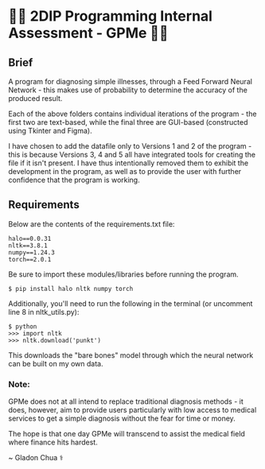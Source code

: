 # 👩‍⚕️ 2DIP Programming Internal Assessment - GPMe 👨‍⚕️

## Brief
A program for diagnosing simple illnesses, through a Feed Forward Neural Network - this makes use of probability to determine the accuracy of the produced result.

Each of the above folders contains individual iterations of the program - the first two are text-based, while the final three are GUI-based (constructed using Tkinter and Figma).

I have chosen to add the datafile only to Versions 1 and 2 of the program - this is because Versions 3, 4 and 5 all have integrated tools for creating the file if it isn't present. I have thus intentionally removed them to exhibit the development in the program, as well as to provide the user with further confidence that the program is working.


## Requirements

Below are the contents of the requirements.txt file:
```
halo==0.0.31
nltk==3.8.1
numpy==1.24.3
torch==2.0.1
```

Be sure to import these modules/libraries before running the program.
```
$ pip install halo nltk numpy torch
```

Additionally, you'll need to run the following in the terminal (or uncomment line 8 in nltk_utils.py):
```
$ python
>>> import nltk
>>> nltk.download('punkt')
```

This downloads the "bare bones" model through which the neural network can be built on my own data.

### Note:
GPMe does not at all intend to replace traditional diagnosis methods - it does, however, aim to provide users particularly with low access to medical services to get a simple diagnosis without the fear for time or money.

The hope is that one day GPMe will transcend to assist the medical field where finance hits hardest.

~ Gladon Chua ⚕️
